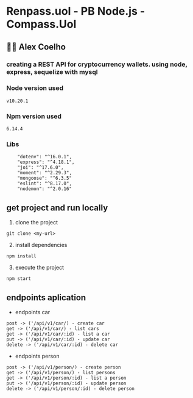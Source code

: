 #  Renpass.uol - PB Node.js - Compass.Uol

##  👨‍💻   Alex Coelho 

### creating a REST API for cryptocurrency wallets. using node, express, sequelize with mysql
### Node version used
```
v10.20.1
```
### Npm version used
```
6.14.4
```
### Libs
```
    "dotenv": "^16.0.1",
    "express": "^4.18.1",
    "joi": "^17.6.0",
    "moment": "^2.29.3",
    "mongoose": "^6.3.5"
    "eslint": "^8.17.0",
    "nodemon": "^2.0.16"
````

## get project and run locally
1. clone the project
 ```
 git clone <my-url>
 ```
2. install dependencies
 ```
 npm install
 ```
3. execute the project
 ```
 npm start
 ```
 
## endpoints aplication 

* endpoints car
 ```
 post -> ('/api/v1/car/) - create car
 get -> ('/api/v1/car/) - list cars
 get -> ('/api/v1/car/:id) - list a car
 put -> ('/api/v1/car/:id) - update car
 delete -> ('/api/v1/car/:id) - delete car
 ```
 * endpoints person
 ```
 post -> ('/api/v1/person/) - create person
 get -> ('/api/v1/person/) - list persons
 get -> ('/api/v1/person/:id) - list a person
 put -> ('/api/v1/person/:id) - update person
 delete -> ('/api/v1/person/:id) - delete person
 

